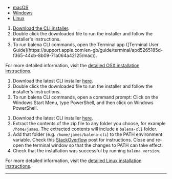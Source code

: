 <div>
  <ul class="nav nav-tabs" role="tablist">
    <li role="presentation" class="active"><a href="#cli-osx" aria-controls="cli-osx" role="tab" data-toggle="tab">macOS</a></li>
    <li role="presentation"><a href="#cli-windows" aria-controls="cli-windows" role="tab" data-toggle="tab">Windows</a></li>
    <li role="presentation"><a href="#cli-linux" aria-controls="cli-linux" role="tab" data-toggle="tab">Linux</a></li>
  </ul>
  <div class="tab-content">
    <div role="tabpanel" class="tab-pane active" id="cli-osx">
      <p>
        <ol>
          <li>
            <a href="" class="cli-download-link">Download the CLI installer</a>.
          </li>
          <li>
            Double click the downloaded file to run the installer and follow the installer's instructions.
          </li>
          <li>
            To run balena CLI commands, open the Terminal app ([Terminal User Guide](https://support.apple.com/en-gb/guide/terminal/apd5265185d-f365-44cb-8b09-71a064a42125/mac)).
          </li>
        </ol>
      </p>
      <p>
        For more detailed information, visit the <a href="https://github.com/balena-io/balena-cli/blob/master/INSTALL-MAC.md" target="_blank">detailed OSX installation instructions</a>. 
      </p>
	  </div>
    <div role="tabpanel" class="tab-pane" id="cli-windows">
      <p>
        <ol>
          <li>
            Download the latest CLI installer <a href="" class="cli-download-link">here</a>.
          </li>
          <li>
            Double click the downloaded file to run the installer and follow the installer's instructions.
          </li>
          <li>
            To run balena CLI commands, open a command prompt: Click on the Windows Start Menu, type PowerShell, and then click on Windows PowerShell.
          </li>
        </ol>
      </p>
    </div>
    <div role="tabpanel" class="tab-pane" id="cli-linux">
      <p>
        <ol>
          <li>
            Download the latest CLI installer <a href="" class="cli-download-link">here</a>.
          </li>
          <li>
            Extract the contents of the zip file to any folder you choose, for example <code>/home/james</code>. The extracted contents will include a <code>balena-cli</code> folder.
          </li>
          <li>
            Add that folder (e.g. <code>/home/james/balena-cli</code>) to the PATH environment variable. Check this <a href="https://stackoverflow.com/questions/14637979/how-to-permanently-set-path-on-linux-unix" target="_blank">StackOverflow</a> post for instructions. Close and re-open the terminal window so that the changes to PATH can take effect.
          </li>
          <li>
            Check that the installation was successful by running <code>balena version</code>.
          </li>
        </ol>
      </p>
      <p>
        For more detailed information, visit the <a href="https://github.com/balena-io/balena-cli/blob/master/INSTALL-LINUX.md" target="_blank">detailed Linux installation instructions</a>. 
      </p>
    </div>
  </div>
</div>
<script type="text/javascript">
  window.addEventListener('load', function () {
    jQuery.getJSON('https://api.github.com/repos/balena-io/balena-cli/releases/latest', function (results) {
      var baseDownloadString = `https://github.com/balena-io/balena-cli/releases/download/${results.tag_name}/balena-cli-${results.tag_name}`
      jQuery('#cli-osx .cli-download-link').attr('href', `${baseDownloadString}-macOS-x64-installer.pkg`)
      jQuery('#cli-windows .cli-download-link').attr('href', `${baseDownloadString}-windows-x64-installer.exe`)
      jQuery('#cli-linux .cli-download-link').attr('href', `${baseDownloadString}-linux-x64-standalone.zip`)
    })
  })
</script>

<hr />
